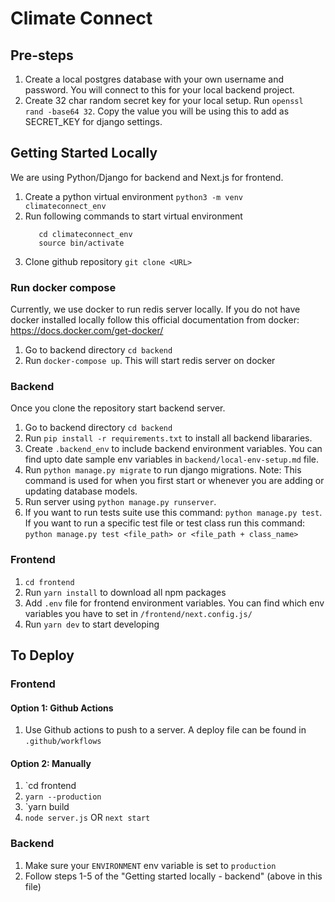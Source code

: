 # Climate Connect

## Pre-steps

1.  Create a local postgres database with your own username and password. You will connect to this for your local backend project.
2.  Create 32 char random secret key for your local setup. Run `openssl rand -base64 32`. Copy the
    value you will be using this to add as SECRET_KEY for django settings.

## Getting Started Locally

We are using Python/Django for backend and Next.js for frontend.

1.  Create a python virtual environment `python3 -m venv climateconnect_env`
2.  Run following commands to start virtual environment
    ```
       cd climateconnect_env
       source bin/activate
    ```
3.  Clone github repository `git clone <URL>`

### Run docker compose
Currently, we use docker to run redis server locally. If you do not have docker installed locally follow this official documentation from docker: https://docs.docker.com/get-docker/

1. Go to backend directory `cd backend`
2. Run `docker-compose up`. This will start redis server on docker

### Backend

Once you clone the repository start backend server.

1.  Go to backend directory `cd backend`
2.  Run `pip install -r requirements.txt` to install all backend libararies.
3.  Create `.backend_env` to include backend environment variables. You can find upto date sample env variables in `backend/local-env-setup.md` file.
4.  Run `python manage.py migrate` to run django migrations. Note: This command is used for
    when you first start or whenever you are adding or updating database models.
5.  Run server using `python manage.py runserver`.
6.  If you want to run tests suite use this command: `python manage.py test`. If you want to run a
    specific test file or test class run this command:
    `python manage.py test <file_path> or <file_path + class_name>`

### Frontend

1. `cd frontend`
2. Run `yarn install` to download all npm packages
3. Add `.env` file for frontend environment variables. You can find which env variables you have to set in `/frontend/next.config.js/`
4. Run `yarn dev` to start developing

## To Deploy

###  Frontend

#### Option 1: Github Actions

1. Use Github actions to push to a server. A deploy file can be found in `.github/workflows`

#### Option 2: Manually

1. `cd frontend
2. `yarn --production`
3. `yarn build
4. `node server.js` OR `next start` 

### Backend

1. Make sure your `ENVIRONMENT` env variable is set to `production`
2. Follow steps 1-5 of the "Getting started locally - backend" (above in this file)

